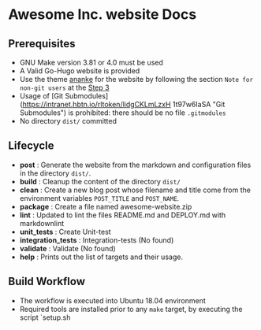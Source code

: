 # Awesome Inc. website Docs

## Prerequisites

- GNU Make version 3.81 or 4.0 must be used
- A Valid Go-Hugo website is provided
- Use the theme
[ananke](https://intranet.hbtn.io/rltoken/SKy0HBhQWAtro1AlK8FVug "ananke")
for the website by following the section `Note for non-git users` at the
[Step 3](https://intranet.hbtn.io/rltoken/nw0c87DBiUJyagTXw9z4Ig "Step 3")
- Usage of [Git Submodules](https://intranet.hbtn.io/rltoken/lidgCKLmLzxH
1t97w6IaSA "Git Submodules") is prohibited: there should be no file `.gitmodules`
- No directory `dist/` committed

## Lifecycle

- **post**  : Generate the website from the markdown and configuration files in
the directory  `dist/`.
- **build**  : Cleanup the content of the directory  `dist/`
- **clean**  : Create a new blog post whose filename and title come from
the environment variables  `POST_TITLE`  and  `POST_NAME`.
- **package**  : Create a file named awesome-website.zip
- **lint**  : Updated to lint the files README.md and DEPLOY.md with markdownlint
- **unit_tests**  : Create Unit-test
- **integration_tests**  : Integration-tests (No found)
- **validate**  : Validate (No found)
- **help**  : Prints out the list of targets and their usage.

## Build Workflow

- The workflow is executed into Ubuntu 18.04 environment
- Required tools are installed prior to any  `make`  target, by executing the script
`setup.sh
